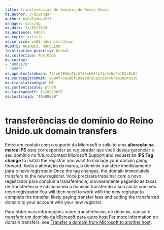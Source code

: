 ```yaml
---
title: transferências de domínio do Reino Unido
ms.author: v-aiyengar
author: AshaIyengar21
manager: dansimp
ms.date: 12/05/2020
ms.audience: Admin
ms.topic: article
ms.service: o365-administration
ROBOTS: NOINDEX, NOFOLLOW
localization_priority: Normal
ms.collection: Adm_O365
ms.custom:
- "9002570"
- "6969"
ms.openlocfilehash: 42fa6189bc41c573fcb06fb41c9c6c4af82a0c8f
ms.sourcegitcommit: 9604f7cec8bf18ae2d7e5915cab4671a3a04d316
ms.translationtype: MT
ms.contentlocale: pt-BR
ms.lasthandoff: 12/08/2020
ms.locfileid: "49598560"
---
```

# <a name="uk-domain-transfers"></a><span data-ttu-id="78eea-102">transferências de domínio do Reino Unido</span><span class="sxs-lookup"><span data-stu-id="78eea-102">.uk domain transfers</span></span>

<span data-ttu-id="78eea-103">Entre em contato com o suporte da Microsoft e solicite uma **alteração na marca IPS** para corresponder ao registrador que você deseja gerenciar o seu domínio no futuro.</span><span class="sxs-lookup"><span data-stu-id="78eea-103">Contact Microsoft Support and request an **IPS Tag change** to match the registrar you want to manage your domain going forward.</span></span> <span data-ttu-id="78eea-104">Após a alteração da marca, o domínio transfere imediatamente para o novo registrador.</span><span class="sxs-lookup"><span data-stu-id="78eea-104">Once the tag changes, the domain immediately transfers to the new registrar.</span></span> <span data-ttu-id="78eea-105">Você precisará trabalhar com o novo registrador para concluir a transferência, provavelmente pagando as taxas de transferência e adicionando o domínio transferido à sua conta com seu novo registrador.</span><span class="sxs-lookup"><span data-stu-id="78eea-105">You will then need to work with the new registrar to complete the transfer, likely paying transfer fees and adding the transferred domain to your account with your new registrar.</span></span>

<span data-ttu-id="78eea-106">Para obter mais informações sobre transferências de domínio, consulte [transferir um domínio da Microsoft para outro host](https://docs.microsoft.com/microsoft-365/admin/get-help-with-domains/transfer-a-domain-from-microsoft-to-another-host?view=o365-worldwide).</span><span class="sxs-lookup"><span data-stu-id="78eea-106">For more information on domain transfers, see [Transfer a domain from Microsoft to another host](https://docs.microsoft.com/microsoft-365/admin/get-help-with-domains/transfer-a-domain-from-microsoft-to-another-host?view=o365-worldwide).</span></span>
